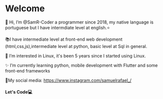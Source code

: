 # Welcome

 👋 Hi, I’m @SamR-Coder a programmer since 2018, my native language is portuguese but I have intermdiate level at english.⭐
 
  📚I have intermediate level at front-end web development (html,css,js),intermediate level at python, basic level at Sql in general.

 👀 I’m interested in Linux, it's been 5 years since I started using Linux.
 
 ✨ I’m currently learning python, mobile development with Flutter and some front-end frameworks

📱My social media: https://www.instagram.com/samuelrafael_/

#### Let's Code💻
<!---
SamR-Coder/SamR-Coder is a ✨ special ✨ repository because its `README.md` (this file) appears on your GitHub profile.
You can click the Preview link to take a look at your changes.
--->
